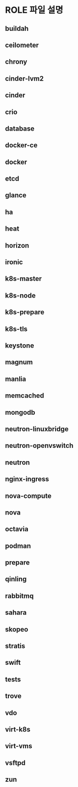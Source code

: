 # ROLE 파일 설명

## buildah

## ceilometer

## chrony

## cinder-lvm2

## cinder

## crio

## database

## docker-ce

## docker

## etcd

## glance

## ha

## heat

## horizon

## ironic

## k8s-master

## k8s-node

## k8s-prepare

## k8s-tls

## keystone

## magnum

## manlia

## memcached

## mongodb

## neutron-linuxbridge

## neutron-openvswitch

## neutron

## nginx-ingress

## nova-compute

## nova

## octavia

## podman

## prepare

## qinling

## rabbitmq

## sahara

## skopeo

## stratis

## swift

## tests

## trove

## vdo

## virt-k8s

## virt-vms

## vsftpd

## zun